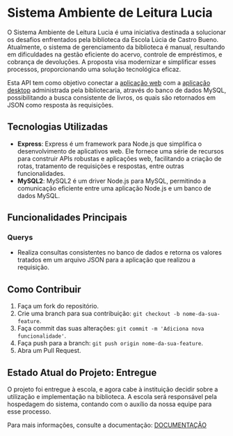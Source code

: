 # Sistema Ambiente de Leitura Lucia

O Sistema Ambiente de Leitura Lucia é uma iniciativa destinada a solucionar os desafios enfrentados pela biblioteca da Escola Lúcia de Castro Bueno. Atualmente, o sistema de gerenciamento da biblioteca é manual, resultando em dificuldades na gestão eficiente do acervo, controle de empréstimos, e cobrança de devoluções. A proposta visa modernizar e simplificar esses processos, proporcionando uma solução tecnológica eficaz. 

Esta API tem como objetivo conectar a [aplicação web](https://github.com/FelipeDinizSantos/Ambiente-de-Leitura-Lucia-APP) com a [aplicação desktop](https://github.com/FelipeDinizSantos/Ambiente-de-Leitura-Lucia-DESKTOP-APP) administrada pela bibliotecaria, através do banco de dados MySQL, possibilitando a busca consistente de livros, os quais são retornados em JSON como resposta às requisições.

## Tecnologias Utilizadas

- **Express**: Express é um framework para Node.js que simplifica o desenvolvimento de aplicativos web. Ele fornece uma série de recursos para construir APIs robustas e aplicações web, facilitando a criação de rotas, tratamento de requisições e respostas, entre outras funcionalidades.
- **MySQL2**: MySQL2 é um driver Node.js para MySQL, permitindo a comunicação eficiente entre uma aplicação Node.js e um banco de dados MySQL. 

## Funcionalidades Principais

### Querys
- Realiza consultas consistentes no banco de dados e retorna os valores tratados em um arquivo JSON para a aplicação que realizou a requisição.

## Como Contribuir

1. Faça um fork do repositório.
2. Crie uma branch para sua contribuição: `git checkout -b nome-da-sua-feature`.
3. Faça commit das suas alterações: `git commit -m 'Adiciona nova funcionalidade'`.
4. Faça push para a branch: `git push origin nome-da-sua-feature`.
5. Abra um Pull Request.

## Estado Atual do Projeto: Entregue

O projeto foi entregue à escola, e agora cabe à instituição decidir sobre a utilização e implementação na biblioteca. A escola será responsável pela hospedagem do sistema, contando com o auxílio da nossa equipe para esse processo.

Para mais informações, consulte a documentação: [DOCUMENTAÇÃO](https://drive.google.com/drive/folders/1DxZTdcw6DDnBS3thdouUKrSPJgGQlOjR?usp=sharing)
